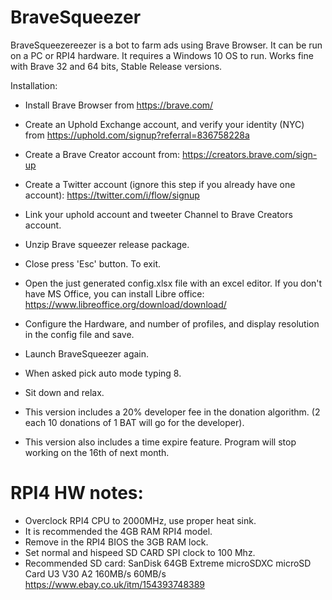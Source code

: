 # BraveSqueezer

BraveSqueezereezer is a bot to farm ads using Brave Browser.
It can be run on a PC or RPI4 hardware.
It requires a Windows 10 OS to run.
Works fine with Brave 32 and 64 bits, Stable Release versions.

Installation:

- Install Brave Browser from https://brave.com/

- Create an Uphold Exchange account, and verify your identity (NYC)
  from https://uphold.com/signup?referral=836758228a
  
- Create a Brave Creator account 
  from: https://creators.brave.com/sign-up
  
- Create a Twitter account (ignore this step if you already have one account):
  https://twitter.com/i/flow/signup
 
- Link your uphold account and tweeter Channel to Brave Creators account.

- Unzip Brave squeezer release package.

- Close press 'Esc' button. To exit.

- Open the just generated config.xlsx file with an excel editor.
  If you don't have MS Office, you can install Libre office: https://www.libreoffice.org/download/download/ 
  
- Configure the Hardware, and number of profiles, and display resolution in the config file and save.

- Launch BraveSqueezer again.

- When asked pick auto mode typing 8.

- Sit down and relax.

- This version includes a 20% developer fee in the donation algorithm. 
  (2 each 10 donations of 1 BAT will go for the developer).

- This version also includes a time expire feature. Program will stop working on the 16th of next month.


# RPI4 HW notes:
- Overclock RPI4 CPU to 2000MHz, use proper heat sink.
- It is recommended the 4GB RAM RPI4 model.
- Remove in the RPI4 BIOS the 3GB  RAM lock.
- Set normal and hispeed SD CARD SPI clock to 100 Mhz.
- Recommended SD card:
  SanDisk 64GB Extreme microSDXC microSD Card U3 V30 A2 160MB/s 60MB/s
  https://www.ebay.co.uk/itm/154393748389  
  

